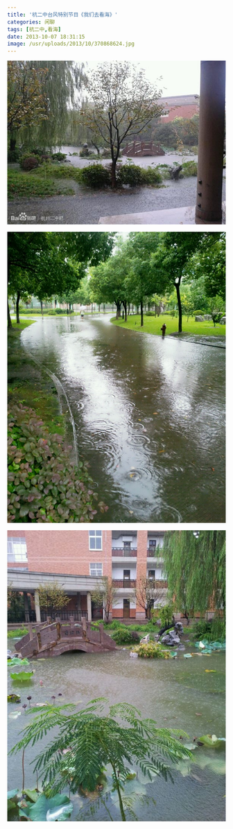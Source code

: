 ```yaml
---
title: '杭二中台风特别节目《我们去看海》'
categories: 闲聊
tags: [杭二中,看海]
date: 2013-10-07 18:31:15
image: /usr/uploads/2013/10/370868624.jpg
---
```

![337e3e9b033b5bb59236c0c034d3d539b700bcf1.jpg](../../../../usr/uploads/2013/10/370868624.jpg)

![ca4ab0a1cd11728bd9a3bb1dcafcc3cec2fd2cc8.jpg](../../../../usr/uploads/2013/10/1775409271.jpg)

![ed49798da97739126d14b45efa198618367ae2ad.jpg](../../../../usr/uploads/2013/10/360974522.jpg)
